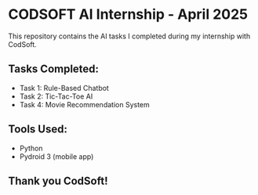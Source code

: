 # CODSOFT AI Internship - April 2025

This repository contains the AI tasks I completed during my internship with CodSoft.

## Tasks Completed:
- Task 1: Rule-Based Chatbot
- Task 2: Tic-Tac-Toe AI
- Task 4: Movie Recommendation System

## Tools Used:
- Python
- Pydroid 3 (mobile app)

## Thank you CodSoft!
